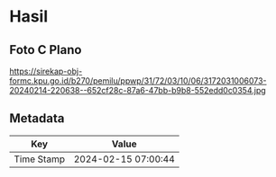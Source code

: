 # Hasil

## Foto C Plano

https://sirekap-obj-formc.kpu.go.id/b270/pemilu/ppwp/31/72/03/10/06/3172031006073-20240214-220638--652cf28c-87a6-47bb-b9b8-552edd0c0354.jpg


## Metadata

| Key        | Value               |
| ---------- | ------------------- |
| Time Stamp | 2024-02-15 07:00:44 |



